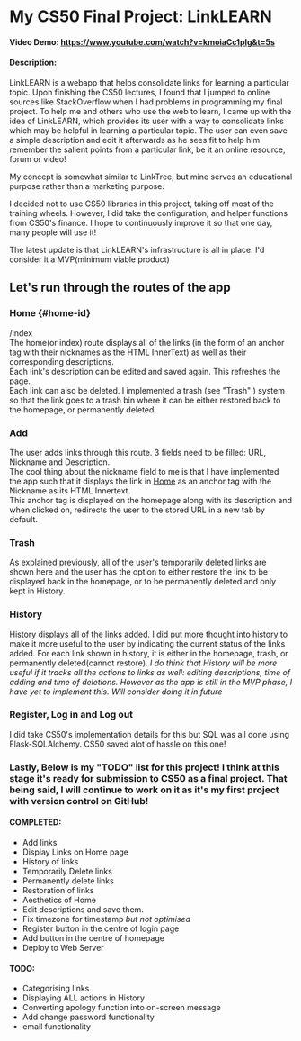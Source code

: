 # My CS50 Final Project: LinkLEARN
#### Video Demo: https://www.youtube.com/watch?v=kmoiaCc1pIg&t=5s
#### Description:

LinkLEARN is a webapp that helps consolidate links for learning a particular topic. Upon finishing the CS50 lectures, I found that I jumped to online sources like StackOverflow when I had problems in programming my final project. To help me and others who use the web to learn, I came up with the idea of LinkLEARN, which provides its user with a way to consolidate links which may be helpful in learning a particular topic. The user can even save a simple description and edit it afterwards as he sees fit to help him remember the salient points from a particular link, be it an online resource, forum or video! 

My concept is somewhat similar to LinkTree, but mine serves an educational purpose rather than a marketing purpose.

I decided not to use CS50 libraries in this project, taking off most of the training wheels. However, I did take the configuration, and helper functions from CS50's finance. I hope to continuously improve it so that one day, many people will use it! 

The latest update is that LinkLEARN's infrastructure is all in place. I'd consider it a MVP(minimum viable product)

## Let's run through the routes of the app 

### Home {#home-id}
/index \
The home(or index) route displays all of the links (in the form of an anchor tag with their nicknames as the HTML InnerText) as well as their corresponding descriptions.\
Each link's description can be edited and saved again. This refreshes the page.\
Each link can also be deleted. I implemented a trash (see "Trash" ) system so that the link goes to a trash bin where it can be either restored back to the homepage, or permanently deleted.

### Add
The user adds links through this route. 3 fields need to be filled: URL, Nickname and Description.\
The cool thing about the nickname field to me is that I have implemented the app such that it displays the link in [Home](#home-id) as an anchor tag with the Nickname as its HTML Innertext.\
This anchor tag is displayed on the homepage along with its description and when clicked on, redirects the user to the stored URL in a new tab by default.

### Trash 
As explained previously, all of the user's temporarily deleted links are shown here and the user has the option to either restore the link to be displayed back in the homepage, or to be permanently deleted and only kept in History.

### History 
History displays all of the links added. I did put more thought into history to make it more useful to the user by indicating the current status of the links added. For each link shown in history, it is either in the homepage, trash, or permanently deleted(cannot restore). *I do think that History will be more useful if it tracks all the actions to links as well: editing descriptions, time of adding and time of deletions. However as the app is still in the MVP phase, I have yet to implement this. Will consider doing it in future*

### Register, Log in and Log out 
I did take CS50's implementation details for this but SQL was all done using Flask-SQLAlchemy. CS50 saved alot of hassle on this one!


### Lastly, Below is my "TODO" list for this project! I think at this stage it's ready for submission to CS50 as a final project. That being said, I will continue to work on it as it's my first project with version control on GitHub! 

#### COMPLETED: 
- Add links 
- Display Links on Home page 
- History of links 
- Temporarily Delete links 
- Permanently delete links  
- Restoration of links 
- Aesthetics of Home 
- Edit descriptions and save them.
- Fix timezone for timestamp *but not optimised*
- Register button in the centre of login page
- Add button in the centre of homepage
- Deploy to Web Server

#### TODO: ####
- Categorising links
- Displaying ALL actions in History
- Converting apology function into on-screen message
- Add change password functionality
- email functionality